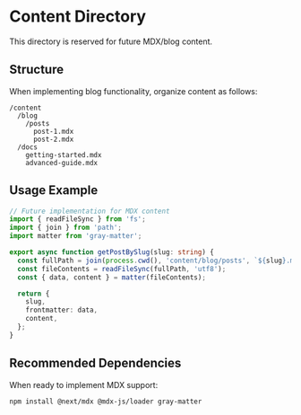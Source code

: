 # Content Directory

This directory is reserved for future MDX/blog content.

## Structure

When implementing blog functionality, organize content as follows:

```
/content
  /blog
    /posts
      post-1.mdx
      post-2.mdx
  /docs
    getting-started.mdx
    advanced-guide.mdx
```

## Usage Example

```typescript
// Future implementation for MDX content
import { readFileSync } from 'fs';
import { join } from 'path';
import matter from 'gray-matter';

export async function getPostBySlug(slug: string) {
  const fullPath = join(process.cwd(), 'content/blog/posts', `${slug}.mdx`);
  const fileContents = readFileSync(fullPath, 'utf8');
  const { data, content } = matter(fileContents);

  return {
    slug,
    frontmatter: data,
    content,
  };
}
```

## Recommended Dependencies

When ready to implement MDX support:

```bash
npm install @next/mdx @mdx-js/loader gray-matter
```
